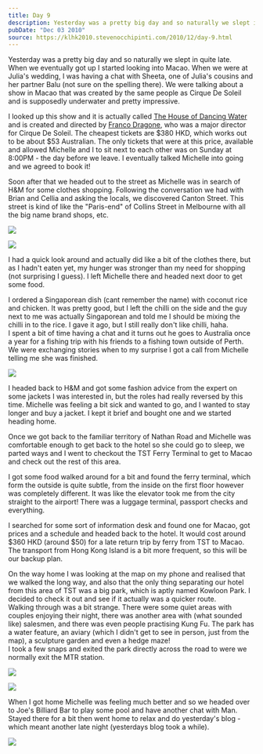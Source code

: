 ```yaml
---
title: Day 9
description: Yesterday was a pretty big day and so naturally we slept in quite late.  When we eventually got up I started looking into Macao. When we wer...
pubDate: "Dec 03 2010"
source: https://klhk2010.stevenocchipinti.com/2010/12/day-9.html
---
```


Yesterday was a pretty big day and so naturally we slept in quite late.  
When we eventually got up I started looking into Macao. When we were at Julia's wedding, I was having a chat with Sheeta, one of Julia's cousins and her partner Balu (not sure on the spelling there). We were talking about a show in Macao that was created by the same people as Cirque De Soleil and is supposedly underwater and pretty impressive.

I looked up this show and it is actually called [The House of Dancing Water](http://thehouseofdancingwater.com/) and is created and directed by [Franco Dragone](https://en.wikipedia.org/wiki/Franco_Dragone), who was a major director for Cirque De Soleil. The cheapest tickets are $380 HKD, which works out to be about $53 Australian. The only tickets that were at this price, available and allowed Michelle and I to sit next to each other was on Sunday at 8:00PM - the day before we leave. I eventually talked Michelle into going and we agreed to book it!

Soon after that we headed out to the street as Michelle was in search of H&M for some clothes shopping. Following the conversation we had with Brian and Cellia and asking the locals, we discovered Canton Street. This street is kind of like the "Paris-end" of Collins Street in Melbourne with all the big name brand shops, etc.

[![](https://1.bp.blogspot.com/_l2YQkMP1pOU/TPky3YEOR9I/AAAAAAAAAqw/AWmuIF81NnM/s320/P1010313.JPG)](https://1.bp.blogspot.com/_l2YQkMP1pOU/TPky3YEOR9I/AAAAAAAAAqw/AWmuIF81NnM/s1600/P1010313.JPG)

[![](https://1.bp.blogspot.com/_l2YQkMP1pOU/TPk1PtVfE0I/AAAAAAAAArE/7C8TgJwDsx0/s320/IMG_0903.JPG)](https://1.bp.blogspot.com/_l2YQkMP1pOU/TPk1PtVfE0I/AAAAAAAAArE/7C8TgJwDsx0/s1600/IMG_0903.JPG)

I had a quick look around and actually did like a bit of the clothes there, but as I hadn't eaten yet, my hunger was stronger than my need for shopping (not surprising I guess). I left Michelle there and headed next door to get some food.

I ordered a Singaporean dish (cant remember the name) with coconut rice and chicken. It was pretty good, but I left the chilli on the side and the guy next to me was actually Singaporean and told me I should be mixing the chilli in to the rice. I gave it ago, but I still really don't like chilli, haha.  
I spent a bit of time having a chat and it turns out he goes to Australia once a year for a fishing trip with his friends to a fishing town outside of Perth. We were exchanging stories when to my surprise I got a call from Michelle telling me she was finished.

[![](https://1.bp.blogspot.com/_l2YQkMP1pOU/TPky8mGexaI/AAAAAAAAAq0/LWoqpmGMbo0/s320/P1010314.JPG)](https://1.bp.blogspot.com/_l2YQkMP1pOU/TPky8mGexaI/AAAAAAAAAq0/LWoqpmGMbo0/s1600/P1010314.JPG)

I headed back to H&M and got some fashion advice from the expert on some jackets I was interested in, but the roles had really reversed by this time. Michelle was feeling a bit sick and wanted to go, and I wanted to stay longer and buy a jacket. I kept it brief and bought one and we started heading home.

Once we got back to the familiar territory of Nathan Road and Michelle was comfortable enough to get back to the hotel so she could go to sleep, we parted ways and I went to checkout the TST Ferry Terminal to get to Macao and check out the rest of this area.

I got some food walked around for a bit and found the ferry terminal, which form the outside is quite subtle, from the inside on the first floor however was completely different. It was like the elevator took me from the city straight to the airport! There was a luggage terminal, passport checks and everything.

I searched for some sort of information desk and found one for Macao, got prices and a schedule and headed back to the hotel. It would cost around $360 HKD (around $50) for a late return trip by ferry from TST to Macao. The transport from Hong Kong Island is a bit more frequent, so this will be our backup plan.

On the way home I was looking at the map on my phone and realised that we walked the long way, and also that the only thing separating our hotel from this area of TST was a big park, which is aptly named Kowloon Park. I decided to check it out and see if it actually was a quicker route.  
Walking through was a bit strange. There were some quiet areas with couples enjoying their night, there was another area with (what sounded like) salesmen, and there was even people practising Kung Fu. The park has a water feature, an aviary (which I didn't get to see in person, just from the map), a sculpture garden and even a hedge maze!  
I took a few snaps and exited the park directly across the road to were we normally exit the MTR station.

[![](https://1.bp.blogspot.com/_l2YQkMP1pOU/TPkzDvjQUUI/AAAAAAAAAq4/hsRhF0E0Mpk/s320/P1010320.JPG)](https://1.bp.blogspot.com/_l2YQkMP1pOU/TPkzDvjQUUI/AAAAAAAAAq4/hsRhF0E0Mpk/s1600/P1010320.JPG)

[![](https://2.bp.blogspot.com/_l2YQkMP1pOU/TPkzJ_noDpI/AAAAAAAAAq8/FpTTTO697ms/s320/P1010322.JPG)](https://2.bp.blogspot.com/_l2YQkMP1pOU/TPkzJ_noDpI/AAAAAAAAAq8/FpTTTO697ms/s1600/P1010322.JPG)

When I got home Michelle was feeling much better and so we headed over to Joe's Billiard Bar to play some pool and have another chat with Man. Stayed there for a bit then went home to relax and do yesterday's blog - which meant another late night (yesterdays blog took a while).

[![](https://1.bp.blogspot.com/_l2YQkMP1pOU/TPk6qSap5jI/AAAAAAAAArI/NErmnhgIIXc/s320/IMG_0909.JPG)](https://1.bp.blogspot.com/_l2YQkMP1pOU/TPk6qSap5jI/AAAAAAAAArI/NErmnhgIIXc/s1600/IMG_0909.JPG)
